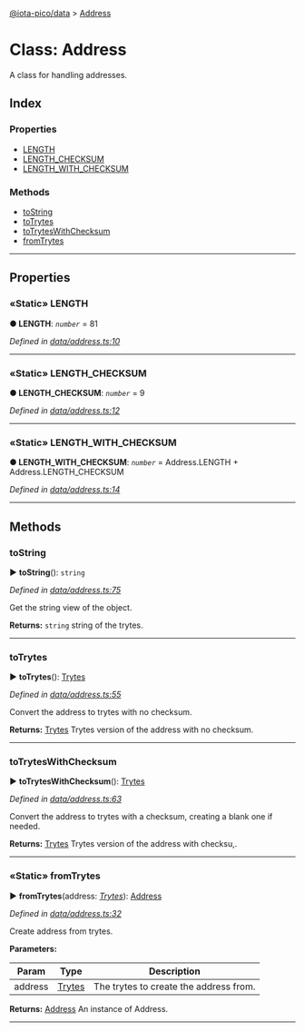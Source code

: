 [@iota-pico/data](../README.md) > [Address](../classes/address.md)



# Class: Address


A class for handling addresses.

## Index

### Properties

* [LENGTH](address.md#length)
* [LENGTH_CHECKSUM](address.md#length_checksum)
* [LENGTH_WITH_CHECKSUM](address.md#length_with_checksum)


### Methods

* [toString](address.md#tostring)
* [toTrytes](address.md#totrytes)
* [toTrytesWithChecksum](address.md#totryteswithchecksum)
* [fromTrytes](address.md#fromtrytes)



---
## Properties
<a id="length"></a>

### «Static» LENGTH

**●  LENGTH**:  *`number`*  = 81

*Defined in [data/address.ts:10](https://github.com/iotaeco/iota-pico-data/blob/20bfe09/src/data/address.ts#L10)*





___

<a id="length_checksum"></a>

### «Static» LENGTH_CHECKSUM

**●  LENGTH_CHECKSUM**:  *`number`*  = 9

*Defined in [data/address.ts:12](https://github.com/iotaeco/iota-pico-data/blob/20bfe09/src/data/address.ts#L12)*





___

<a id="length_with_checksum"></a>

### «Static» LENGTH_WITH_CHECKSUM

**●  LENGTH_WITH_CHECKSUM**:  *`number`*  =  Address.LENGTH + Address.LENGTH_CHECKSUM

*Defined in [data/address.ts:14](https://github.com/iotaeco/iota-pico-data/blob/20bfe09/src/data/address.ts#L14)*





___


## Methods
<a id="tostring"></a>

###  toString

► **toString**(): `string`



*Defined in [data/address.ts:75](https://github.com/iotaeco/iota-pico-data/blob/20bfe09/src/data/address.ts#L75)*



Get the string view of the object.




**Returns:** `string`
string of the trytes.






___

<a id="totrytes"></a>

###  toTrytes

► **toTrytes**(): [Trytes](trytes.md)



*Defined in [data/address.ts:55](https://github.com/iotaeco/iota-pico-data/blob/20bfe09/src/data/address.ts#L55)*



Convert the address to trytes with no checksum.




**Returns:** [Trytes](trytes.md)
Trytes version of the address with no checksum.






___

<a id="totryteswithchecksum"></a>

###  toTrytesWithChecksum

► **toTrytesWithChecksum**(): [Trytes](trytes.md)



*Defined in [data/address.ts:63](https://github.com/iotaeco/iota-pico-data/blob/20bfe09/src/data/address.ts#L63)*



Convert the address to trytes with a checksum, creating a blank one if needed.




**Returns:** [Trytes](trytes.md)
Trytes version of the address with checksu,.






___

<a id="fromtrytes"></a>

### «Static» fromTrytes

► **fromTrytes**(address: *[Trytes](trytes.md)*): [Address](address.md)



*Defined in [data/address.ts:32](https://github.com/iotaeco/iota-pico-data/blob/20bfe09/src/data/address.ts#L32)*



Create address from trytes.


**Parameters:**

| Param | Type | Description |
| ------ | ------ | ------ |
| address | [Trytes](trytes.md)   |  The trytes to create the address from. |





**Returns:** [Address](address.md)
An instance of Address.






___


